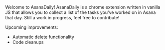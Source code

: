 Welcome to AsanaDaily! 
AsanaDaily is a chrome extension written in vanilla JS that allows you to collect a list of the tasks you've worked on in Asana that day. 
Still a work in progress, feel free to contribute!

Upcoming improvements:
- Automatic delete functionality
- Code cleanups
